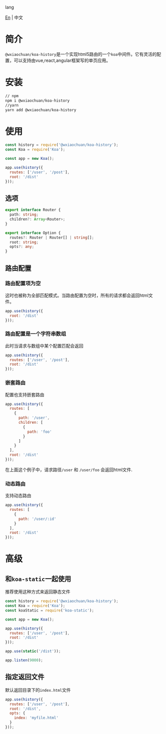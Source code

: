 lang

[En](./README.md) | 中文

# 简介

`@wxiaochuan/koa-history`是一个实现html5路由的一个`koa`中间件。它有灵活的配置，可以支持由vue,react,angular框架写的单页应用。

# 安装
```bash
// npm
npm i @wxiaochuan/koa-history
//yarn
yarn add @wxiaochuan/koa-history

```

# 使用

```js
const history = require('@wxiaochuan/koa-history');
const Koa = require('Koa');

const app = new Koa();

app.use(history({
  routes: ['/user', '/post'],
  root: '/dist'
}));

```

## 选项
```typescript
export interface Router {
  path: string;
  children?: Array<Router>;
}

export interface Option {
  routes?: Router | Router[] | string[];
  root: string;
  opts?: any;
}

```

## 路由配置

### 路由配置项为空
这时也被称为全部匹配模式。当路由配置为空时，所有的请求都会返回html文件。
```js
app.use(history({
  root: '/dist'
}));
```

### 路由配置是一个字符串数组
此时当请求与数组中某个配置匹配会返回
```js
app.use(history({
  routes: ['/user', '/post'],
  root: '/dist'
}));
```

### 嵌套路由
配置也支持嵌套路由
```js
app.use(history({
  routes: [
    {
      path: '/user',
      children: [
        {
          path: 'foo'
        }
      ]
    }
  ],
  root: '/dist'
}));
```
在上面这个例子中，请求路径`/user` 和 `/user/foo` 会返回html文件.

### 动态路由
支持动态路由
```js
app.use(history({
  routes: [
    {
      path: '/user/:id'
    }
  ],
  root: '/dist'
}));
```

# 高级

## 和`koa-static`一起使用
推荐使用这种方式来返回静态文件
```js
const history = require('@wxiaochuan/koa-history');
const Koa = require('Koa');
const koaStatic = require('koa-static');

const app = new Koa();

app.use(history({
  routes: ['/user', '/post'],
  root: '/dist'
}));

app.use(static('/dist'));

app.listen(9000);
```

## 指定返回文件
默认返回目录下的`index.html`文件
```js
app.use(history({
  routes: ['/user', '/post'],
  root: '/dist',
  opts: {
    index: 'myfile.html'
  }
}));
```
